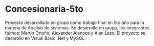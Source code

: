 # Concesionaria-5to
Proyecto desarrollado en grupo como trabajo final en 5to año para la materia de Analisis de sistemas.
Se desarrollo en grupo, los integrantes fuimos: Martin Ortuño, Alexander Alanoca y Alan Lazo. 
El proyecto se desarollo en Visual Basic .Net y MySQL.

